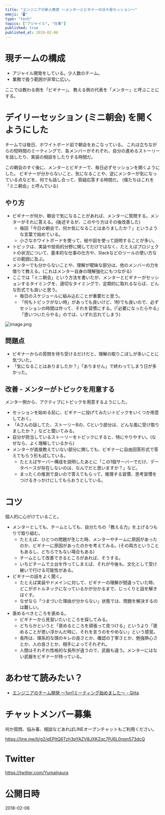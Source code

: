 ```yaml
---
title: "エンジニアの新人教育 〜メンターとビギナーの日々是セッション〜"
emoji: "🖥"
type: "tech"
topics: ["アジャイル", "仕事"]
published: true
published_at: 2018-02-06
---
```


# 現チームの構成

- アジャイル開発をしている。少人数のチーム。
- 業務で扱う範囲が非常に広い。

ここでは教わる側を「ビギナー」。
教える側の代表を「メンター」と呼ぶことにする。

# デイリーセッション (ミニ朝会) を開くようにした

チームでは毎日、ホワイトボード前で朝会をおこなっている。
これは立ちながらの短時間のミーティングで、各メンバーがそれぞれ、自分の進めるストーリーを話したり、実装の相談をしたりする時間だ。

この朝会のすぐ後に、メンターとビギナーで、毎日必ずセッションを開くようにした。
ビギナーが分からないこと、気になることや、逆にメンターが気になっている点などを、何でも話し合って、質疑応答する時間だ。
(僕たちはこれを「ミニ朝会」と呼んでいる)

## やり方

- ビギナーが何か、朝会で気になることがあれば、メンターに質問する。メンターがそれに答える。(後述するが、このやり方はその後改善した)
  - 毎回「今日の朝会で、何か気になることはありましたか？」というような言葉で始めている。
  - 小さなホワイトボードを使って、絵や図を使って説明することが多い。
- トピックは、実装や技術的分野に関してだけではなく、たとえばプロジェクトの状況について、基本的な仕事の仕方や、Slackなどのツールの使い方などの範囲に及ぶ。
- メンターでも分からないことや、理解が曖昧な部分は、他のメンバーの力を借りて教える。(これはメンター自身の理解強化にもつながる)
- ここでは「ミニ朝会」という方法を書いたが、メンターとビギナーがセッションするタイミングを、適切なタイミングで、定期的に取れるならば、どんな形式でも良いと思う。
  - 毎日のスケジュールに組み込むことが重要だと思う。
  - 「何もトピックがない時」があっても良いけど、1秒でも良いので、必ずセッションの時間は作って、それを習慣にする。(「必要になったらやる」「思いついたらやる」のでは、いずれ忘れてしまう)

![image.png](https://qiita-image-store.s3.amazonaws.com/0/89618/6c4fb5c8-4815-3ca8-a9e0-7953946bc398.png)



## 問題点

- ビギナーからの質問を待ち受けるだけだと、理解の取りこぼしが多いことに気づいた。
- 「気になることはありましたか？」「ありません」で終わってしまう日が多かった。

## 改善 - メンターがトピックを用意する

メンター側から、アクティブにトピックを用意するようにした。

- セッションを始める前に、ビギナーに投げてみたいトピックをいくつか用意しておく。
- 「Aさんの話してた、ストーリーBの、Cという部分は、どんな風に受け取りましたか？」などと聞いてみる。
- 自分が担当しているストーリーをトピックにすると、特にやりやすい。(なぜなら、よく理解しているから)
- メンターが直接教えていない部分に関しても、ビギナーに自由回答形式で答えてもらう形も試している。
  - たとえばサーバー構成を説明したあとに「この1個サーバーでだけ、データベースが存在しないのは、なんでだと思いますか？」など。
  - まったくの推測で良いので答えてもらって、推理する習慣、思考習慣をつけるきっかけにしてもらおうとしている。

# コツ

個人的に心がけていること。

- メンターとしても、チームとしても、自分たちの「教える力」を上げるつもりで取り組む。
  - たとえば、ひとつの問題が生じた時、メンターやチームに原因があったのか、ビギナーに原因があったのかを考えてみる。(その両方ということもあるし、どちらでもない場合もある)
  - チームとして改善できるところがあれば、そうする。
  - いちどチームで土台を作ってしまえば、それが今後も、文化として受け継いで行ける可能性がある。
- ビギナーの話をよく聞く。
  - たとえば実装やドメインに対して、ビギナーの理解が間違っていた時、どこがボトルネックになっているかが分かるまで、じっくりと話を解きほぐす。
  - なぜなら「つまづいた理由が分からない」状態では、問題を解決するのは難しい。
- 褒めるべきところを褒める。
  - ビギナーから見習いたいところを探してみる。
  - どちらかというと「褒めるところを頑張って見つける」というより「褒めることが思い浮かんだ時に、それを言うのをやめない」という感覚。
  - 長所は、理系的な頭のキレの良さとか、確認の丁寧さとか、勉強熱心さとか、人の良さとか、相手によってそれぞれ。
  - 人間はそれぞれ性格的な長所が違うので、武器も違う。メンターにはない武器をビギナーが持っている。

# あわせて読みたい？

- [エンジニアのチーム開発 〜1on1ミーティング始めました〜 - Qiita](https://qiita.com/YumaInaura/items/98458e47ba2b328a42a1)








<!-- Update From Qiita API -->

# チャットメンバー募集


何か質問、悩み事、相談などあればLINEオープンチャットもご利用ください。

https://line.me/ti/g2/eEPltQ6Tzh3pYAZV8JXKZqc7PJ6L0rpm573dcQ





# Twitter


https://twitter.com/YumaInaura


<!-- Update From Qiita API -->



# 公開日時

2018-02-06
